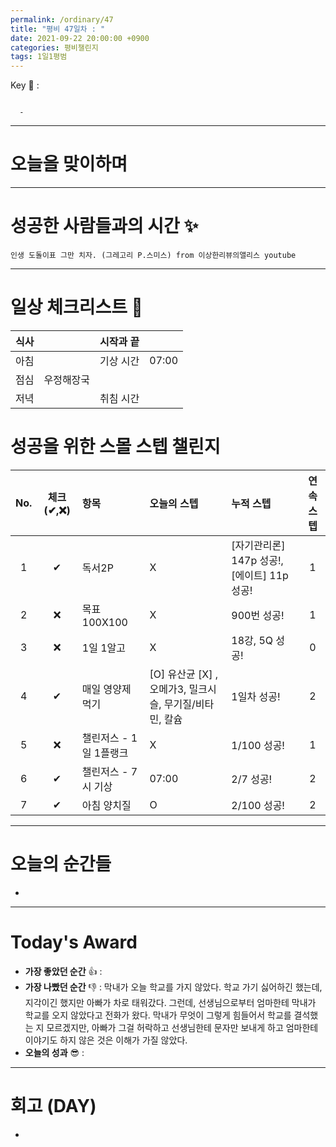 ```yaml
---
permalink: /ordinary/47
title: "평비 47일차 : "
date: 2021-09-22 20:00:00 +0900
categories: 평비챌린지
tags: 1일1평범
---  
```

Key 🔑 : 
```

  - 
```

---
# 오늘을 맞이하며


---
# 성공한 사람들과의 시간 ✨
`인생 도돌이표 그만 치자. (그레고리 P.스미스) from 이상한리뷰의앨리스 youtube`  

---
# 일상 체크리스트 📃

| 식사 |  | 시작과 끝 |  |
|:----:|:----:|:----:|:----:|
| 아침 |  | 기상 시간 | 07:00 |
| 점심 | 우정해장국 |  |  |
| 저녁 |  | 취침 시간 |  |

# 성공을 위한 스몰 스텝 챌린지

| No. | 체크(✔,❌) | 항목 | 오늘의 스텝 | 누적 스텝 | 연속 스텝 |
|:----:|:----:|:----|:----|:----|:----:|
| 1 | ✔ | 독서2P | X | [자기관리론] 147p 성공!, [에이트] 11p 성공! | 1 |
| 2 | ❌ | 목표 100X100 | X | 900번 성공! | 1 |
| 3 | ❌ | 1일 1알고 | X | 18강, 5Q 성공! | 0 |
| 4 | ✔ | 매일 영양제 먹기 | [O] 유산균 [X] , 오메가3, 밀크시슬, 무기질/비타민, 칼슘 | 1일차 성공! | 2 |
| 5 | ❌ | 챌린저스 - 1일 1플랭크 | X | 1/100 성공! | 1 |
| 6 | ✔ | 챌린저스 - 7시 기상 | 07:00 | 2/7 성공! | 2 |
| 7 | ✔ | 아침 양치질 | O | 2/100 성공! | 2 |

---
# 오늘의 순간들 
-   

---
# Today's Award
- **가장 좋았던 순간** 👍 :   
- **가장 나빴던 순간** 👎 : 막내가 오늘 학교를 가지 않았다. 학교 가기 싫어하긴 했는데, 지각이긴 했지만 아빠가 차로 태워갔다. 그런데, 선생님으로부터 엄마한테 막내가 학교를 오지 않았다고 전화가 왔다. 막내가 무엇이 그렇게 힘들어서 학교를 결석했는 지 모르겠지만, 아빠가 그걸 허락하고 선생님한테 문자만 보내게 하고 엄마한테 이야기도 하지 않은 것은 이해가 가질 않았다.  
- **오늘의 성과** 😎 :   

---
# 회고 (DAY)
- 